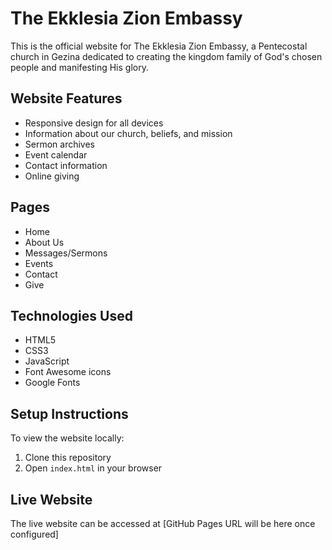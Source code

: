 # The Ekklesia Zion Embassy

This is the official website for The Ekklesia Zion Embassy, a Pentecostal church in Gezina dedicated to creating the kingdom family of God's chosen people and manifesting His glory.

## Website Features

- Responsive design for all devices
- Information about our church, beliefs, and mission
- Sermon archives
- Event calendar
- Contact information
- Online giving

## Pages

- Home
- About Us
- Messages/Sermons
- Events
- Contact
- Give

## Technologies Used

- HTML5
- CSS3
- JavaScript
- Font Awesome icons
- Google Fonts

## Setup Instructions

To view the website locally:

1. Clone this repository
2. Open `index.html` in your browser

## Live Website

The live website can be accessed at [GitHub Pages URL will be here once configured]